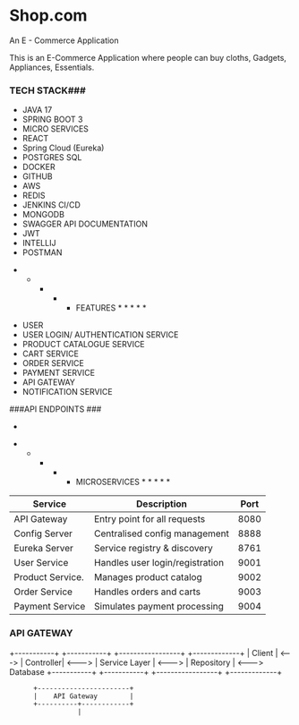 # Shop.com
An E - Commerce Application


This is an E-Commerce Application where people can buy cloths, Gadgets, Appliances, Essentials.



### TECH STACK### 

- JAVA 17
- SPRING BOOT 3
- MICRO SERVICES  
- REACT
- Spring Cloud (Eureka)
- POSTGRES SQL
- DOCKER 
- GITHUB
- AWS
- REDIS
- JENKINS CI/CD
- MONGODB
- SWAGGER API DOCUMENTATION
- JWT
- INTELLIJ
- POSTMAN

* * * * * FEATURES * * * * *

- USER
- USER LOGIN/ AUTHENTICATION SERVICE 
- PRODUCT CATALOGUE SERVICE
- CART SERVICE
- ORDER SERVICE 
- PAYMENT SERVICE
- API GATEWAY
- NOTIFICATION SERVICE 


###API ENDPOINTS ### 

- 



* * * * * MICROSERVICES * * * * *


| Service                    | Description                         | Port |
|----------------------------|-------------------------------------|------|
| API Gateway                | Entry point for all requests        | 8080 |
| Config Server              | Centralised config management       | 8888 |
| Eureka Server              | Service registry & discovery        | 8761 |
| User Service               | Handles user login/registration     | 9001 |
| Product Service.           | Manages product catalog             | 9002 |
| Order Service              | Handles orders and carts            | 9003 |
| Payment Service            | Simulates payment processing        | 9004 |


### API GATEWAY ### 

+-----------+       +-----------+       +-----------------+       +-------------+
|  Client   | <---> | Controller| <---> |   Service Layer | <---> | Repository  | <---> Database
+-----------+       +-----------+       +-----------------+       +-------------+


          +-----------------------+
          |    API Gateway        |
          +----------+------------+
                     |
        


